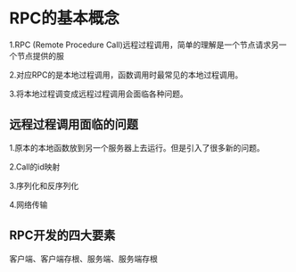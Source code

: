 # RPC的基本概念
1.RPC (Remote Procedure Call)远程过程调用，简单的理解是一个节点请求另一个节点提供的服

2.对应RPC的是本地过程调用，函数调用时最常见的本地过程调用。

3.将本地过程调变成远程过程调用会面临各种问题。

## 远程过程调用面临的问题
1.原本的本地函数放到另一个服务器上去运行。但是引入了很多新的问题。

2.Call的id映射

3.序列化和反序列化

4.网络传输

## RPC开发的四大要素
客户端、客户端存根、服务端、服务端存根


